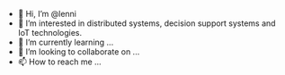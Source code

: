 - 👋 Hi, I’m @lenni
- 👀 I’m interested in distributed systems, decision support systems and IoT technologies.
- 🌱 I’m currently learning ...
- 💞️ I’m looking to collaborate on ...
- 📫 How to reach me ...

<!---
lenniTodnem/lenniTodnem is a ✨ special ✨ repository because its `README.md` (this file) appears on your GitHub profile.
You can click the Preview link to take a look at your changes.
--->
